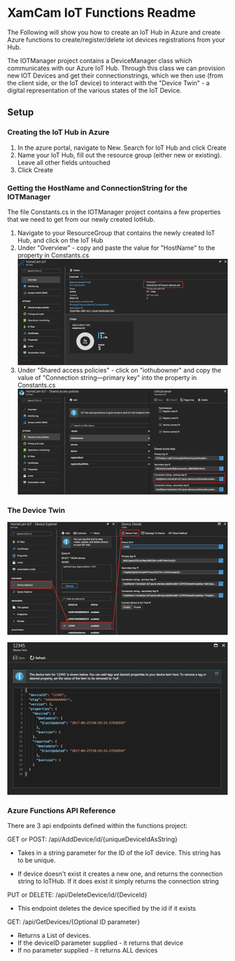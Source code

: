 # XamCam IoT Functions Readme

The Following will show you how to create an IoT Hub in Azure and create Azure functions to create/register/delete iot devices registrations from your Hub. 

The IOTManager project contains a DeviceManager class which communicates with our Azure IoT Hub. Through this class we can provision new IOT Devices and get their connectionstrings, which we then use (from the client side, or the IoT device) to interact with the "Device Twin" - a digital representation of the various states of the IoT Device. 

## Setup

### Creating the IoT Hub in Azure
1. In the azure portal, navigate to New. Search for IoT Hub and click Create
2. Name your IoT Hub, fill out the resource group (either new or existing).
Leave all other fields untouched
3. Click Create

### Getting the HostName and ConnectionString for the IOTManager
The file Constants.cs in the IOTManager project contains a few properties that we need to get from our newly created IotHub.

1. Navigate to your ResourceGroup that contains the newly created IoT Hub, and click on the IoT Hub
2. Under "Overview" - copy and paste the value for "HostName" to the <HostName> property in Constants.cs
![](images/iothub.png)
3. Under "Shared access policies" - click on "iothubowner" and copy the value of "Connection string—primary key" into the <ConnectionString> property in Constants.cs
![](images/iothubkey.png)

### The Device Twin

![](images/iothubdevices.png)

![](images/devicetwin.png)



### Azure Functions API Reference
There are 3 api endpoints defined within the functions project: 

GET or POST: /api/AddDevice/id/{uniqueDeviceIdAsString}

- Takes in a string parameter for the ID of the IoT device. This string has to be unique.

- If device doesn't exist it creates a new one, and returns the connection string to IoTHub. If it does exist it simply returns the connection string


PUT or DELETE: /api/DeleteDevice/id/{DeviceId}
 - This endpoint deletes the device specified by the id if it exists

GET: /api/GetDevices/{Optional ID parameter}

 - Returns a List of devices. 
 - If the deviceID parameter supplied - it returns that device
- If no parameter supplied - it returns ALL devices







